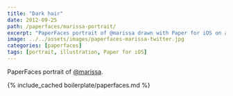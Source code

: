 ```yaml
---
title: "Dark hair"
date: 2012-09-25
path: /paperfaces/marissa-portrait/
excerpt: "PaperFaces portrait of @marissa drawn with Paper for iOS on an iPad."
image: ../../assets/images/paperfaces-marissa-twitter.jpg
categories: [paperfaces]
tags: [portrait, illustration, Paper for iOS]
---
```


PaperFaces portrait of [@marissa](https://twitter.com/marissa).

{% include_cached boilerplate/paperfaces.md %}
